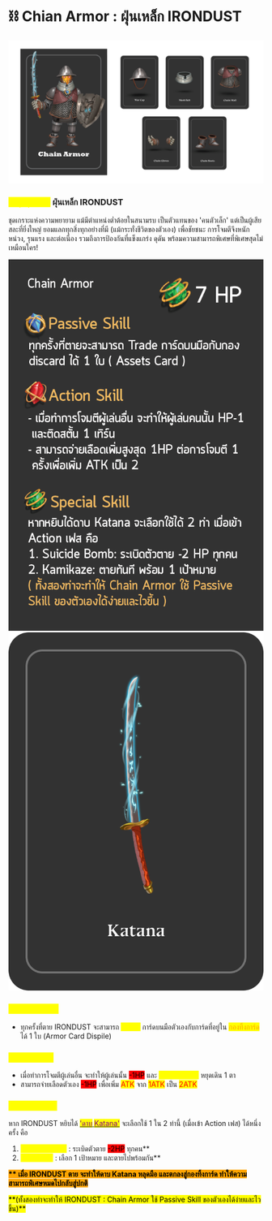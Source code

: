# ⛓ Chian Armor : ฝุ่นเหล็ก IRONDUST

![Chian Armor](../.gitbook/assets/030-01.png)

### <mark style="color:yellow;">ข้อมูลชุดเกราะ</mark> ฝุ่นเหล็ก IRONDUST

ชุดเกราะแห่งความพยายาม แม้มีตำแหน่งต่ำต้อยในสนามรบ เป็นตัวแทนของ 'คนตัวเล็ก' แต่เป็นผู้เสียสละที่ยิ่งใหญ่ ยอมแลกทุกสิ่งทุกอย่างที่มี (แม้กระทั่งชีวิตของตัวเอง) เพื่อชัยชนะ การโจมตีจึงหนักหน่วง, รุนแรง และต่อเนื่อง รวมถึงการป้องกันที่แข็งแกร่ง ดุดัน พร้อมความสามารถพิเศษที่พิเศษสุดไม่เหมือนใคร!

![Chian Armor Skill](<../.gitbook/assets/B (1).png>) ![Katana](<../.gitbook/assets/สำเนาของ katana.png>)

### <mark style="color:yellow;">Passive Skill</mark>

* ทุกครั้งที่ตาย IRONDUST จะสามารถ <mark style="color:yellow;">Trade</mark> การ์ดบนมือตัวเองกับการ์ดที่อยู่ใน <mark style="color:orange;">กองทิ้งการ์ด</mark> ได้ 1 ใบ (Armor Card Dispile)

### <mark style="color:yellow;">Action Skill</mark>

* เมื่อทำการโจมตีผู้เล่นอื่น จะทำให้ผู้เล่นนั้น <mark style="background-color:red;">-1HP</mark> และ <mark style="color:yellow;">ติดสตั้น(Stun)</mark> หยุดเดิน 1 ตา
* สามารถจ่ายเลือดตัวเอง <mark style="background-color:red;">-1HP</mark> เพื่อเพิ่ม <mark style="color:red;">ATK</mark> จาก <mark style="color:red;">1ATK</mark> เป็น <mark style="color:red;">2ATK</mark>

### <mark style="color:yellow;">Special Skill</mark>

หาก IRONDUST หยิบได้ [<mark style="color:purple;">'ดาบ</mark> <mark style="color:purple;"></mark><mark style="color:purple;"><mark style="color:purple;">Katana'<mark style="color:purple;"></mark>](../event-card.md#weapon) จะเลือกใช้ 1 ใน 2 ท่านี้ (เมื่อเข้า Action เฟส) ได้หนึ่งครั้ง คือ

1. <mark style="color:yellow;">Suicide Bomb</mark> : ระเบิดตัวตาย <mark style="background-color:red;">-2HP</mark> ทุกคน\*\*
2. <mark style="color:yellow;">Kamikaze</mark> : เลือก 1 เป้าหมาย และตายไปพร้อมกัน\*\*

<mark style="background-color:orange;">**\*\* เมื่อ IRONDUST ตาย จะทำให้ดาบ Katana หลุดมือ และตกลงสู่กองทิ้งการ์ด ทำให้ความสามารถพิเศษหมดไปกลับสู่ปกติ**</mark>

<mark style="background-color:yellow;">\*\*(ทั้งสองท่าจะทำให้ IRONDUST : Chain Armor ใช้ Passive Skill ของตัวเองได้ง่ายและไวขึ้น)\*\*</mark>
